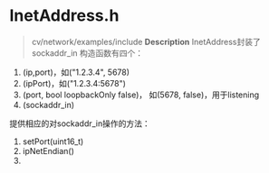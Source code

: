 # InetAddress.h 
>cv/network/examples/include
**Description**
InetAddress封装了sockaddr_in
构造函数有四个：
1. (ip,port)，如("1.2.3.4", 5678)
2. (ipPort)，如("1.2.3.4:5678")
3. (port, bool loopbackOnly false)， 如(5678, false)，用于listening
4. (sockaddr_in)

提供相应的对sockaddr_in操作的方法：
1. setPort(uint16_t)
2. ipNetEndian()
3. 